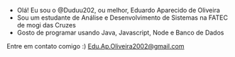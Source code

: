 - Olá! Eu sou o @Duduu202, ou melhor, Eduardo Aparecido de Oliveira
- Sou um estudante de Análise e Desenvolvimento de Sistemas na FATEC de mogi das Cruzes
- Gosto de programar usando Java, Javascript, Node e Banco de Dados

Entre em contato comigo :)
Edu.Ap.Oliveira2002@gmail.com

